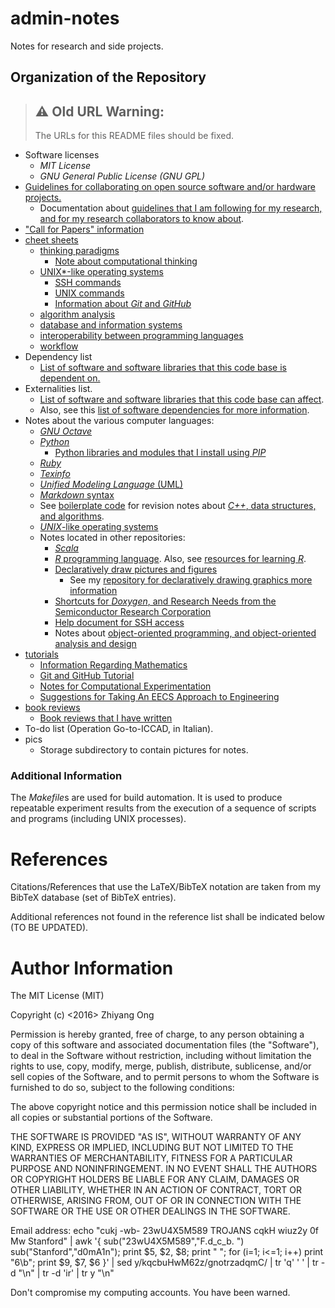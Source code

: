# admin-notes

Notes for research and side projects.



## Organization of the Repository

>	## ⚠️ Old URL Warning:
>	The URLs for this README files should be fixed.

+ Software licenses
	- *MIT License*
	- *GNU General Public License (GNU GPL)*
+ [Guidelines for collaborating on open source software and/or hardware
	projects.](https://github.com/eda-ricercatore/gulyas-scripts/tree/master/notes/guidelines)
	- Documentation about [guidelines that I am following for my research,
		and for my research collaborators to know about](https://github.com/eda-ricercatore/gulyas-scripts/blob/master/notes/guidelines/guidelines.pdf).
+ ["Call for Papers" information](https://github.com/eda-ricercatore/gulyas-scripts/tree/master/notes/cfp)
+ [cheet sheets](https://github.com/eda-ricercatore/gulyas-scripts/tree/master/notes/cheat-sheets)
	- [thinking paradigms](https://github.com/eda-ricercatore/gulyas-scripts/tree/master/notes/cheat-sheets/thinking-paradigms)
		* [Note about computational thinking](https://github.com/eda-ricercatore/gulyas-scripts/blob/master/notes/cheat-sheets/thinking-paradigms/computational_thinking.md)
	- [UNIX\*-like operating systems](https://github.com/eda-ricercatore/gulyas-scripts/tree/master/notes/cheat-sheets/unix-like-os)
		* [SSH commands](https://github.com/eda-ricercatore/gulyas-scripts/blob/master/notes/cheat-sheets/unix-like-os/ssh_unix_cmds.md)
		* [UNIX commands](https://github.com/eda-ricercatore/gulyas-scripts/blob/master/notes/cheat-sheets/unix-like-os/unix-information.md)
		* [Information about *Git* and *GitHub*](https://github.com/eda-ricercatore/gulyas-scripts/blob/master/notes/cheat-sheets/unix-like-os/git-and-github-information.md)
	- [algorithm analysis](https://github.com/eda-ricercatore/gulyas-scripts/blob/master/notes/cheat-sheets/algorithm-analysis.md)
	- [database and information systems](https://github.com/eda-ricercatore/gulyas-scripts/blob/master/notes/cheat-sheets/databases_and_information_systems.md)
	- [interoperability between programming languages](https://github.com/eda-ricercatore/gulyas-scripts/blob/master/notes/cheat-sheets/interoperability-between-programming-languages.md)
	- [workflow](https://github.com/eda-ricercatore/gulyas-scripts/blob/master/notes/cheat-sheets/workflow.md)
+ Dependency list
	- [List of software and software libraries that this code base is dependent on.](https://github.com/eda-ricercatore/gulyas-scripts/blob/master/notes/dependency_list.md)
+ Externalities list.
	- [List of software and software libraries that this code base can affect](https://github.com/eda-ricercatore/gulyas-scripts/blob/master/notes/externalities.md).
	- Also, see this [list of software dependencies for more information](https://github.com/eda-ricercatore/boilerplate-code/blob/master/notes/miscellaneo/software-dependencies.md).
+ Notes about the various computer languages:
	- [*GNU Octave*](https://github.com/eda-ricercatore/gulyas-scripts/blob/master/notes/computer-languages/gnu-octave.md)
	- [*Python*](https://github.com/eda-ricercatore/gulyas-scripts/blob/master/notes/computer-languages/python.md)
		* [Python libraries and modules that I install using *PIP*](https://github.com/eda-ricercatore/gulyas-scripts/blob/master/notes/computer-languages/pip-modules.md)
	- [*Ruby*](https://github.com/eda-ricercatore/gulyas-scripts/blob/master/notes/computer-languages/ruby.md)
	- [*Texinfo*](https://github.com/eda-ricercatore/gulyas-scripts/blob/master/notes/computer-languages/texinfo.md)
	- [*Unified Modeling Language* (UML)](https://github.com/eda-ricercatore/gulyas-scripts/blob/master/notes/computer-languages/uml.md)
	- [*Markdown* syntax](https://github.com/eda-ricercatore/gulyas-scripts/blob/master/notes/computer-languages/markdown-syntax.md)
	- See [boilerplate code](https://github.com/eda-ricercatore/boilerplate-code) for revision notes about [*C++*, data structures, and algorithms](https://github.com/eda-ricercatore/boilerplate-code/blob/master/notes/report/data-structures_n_algor.pdf).
	- [*UNIX*-like operating systems](https://github.com/eda-ricercatore/gulyas-scripts/blob/master/notes/cheat-sheets/unix-like-os/unix-information.md)
	- Notes located in other repositories:
		* [*Scala*](https://github.com/eda-ricercatore/sardegna-scala/blob/master/notes/scala-notes.md)
		* [*R* programming language](https://github.com/eda-ricercatore/rosario-r/blob/master/notes/data_analytics_with_r.md). Also, see [resources for learning *R*](https://github.com/eda-ricercatore/rosario-r).
		* [Declaratively draw pictures and figures](https://github.com/eda-ricercatore/gulyas-scripts/blob/master/notes/cheat-sheets/drawing-graphics.md)
			- See my [repository for declaratively drawing graphics more information](https://github.com/eda-ricercatore/baklava-graphics)
		* [Shortcuts for *Doxygen*, and Research Needs from the Semiconductor Research Corporation](https://github.com/eda-ricercatore/boilerplate-code/blob/master/notes/to-do-list.md)
		* [Help document for SSH access](https://github.com/eda-ricercatore/gulyas-scripts/blob/master/notes/cheat-sheets/unix-like-os/ssh_unix_cmds.md)
		* Notes about [object-oriented programming, and object-oriented analysis and design](https://github.com/eda-ricercatore/boilerplate-code/blob/master/notes/miscellaneo/comments.md)
+ [tutorials](https://github.com/eda-ricercatore/gulyas-scripts/tree/master/notes/tutorials)
	- [Information Regarding Mathematics](https://github.com/eda-ricercatore/gulyas-scripts/blob/master/notes/tutorials/mathematics.md)
	- [Git and GitHub Tutorial](https://github.com/eda-ricercatore/gulyas-scripts/blob/master/notes/tutorials/git-tutorial.md)
	- [Notes for Computational Experimentation](https://github.com/eda-ricercatore/gulyas-scripts/blob/master/notes/tutorials/computational-experimentation.md)
	- [Suggestions for Taking An EECS Approach to Engineering](https://github.com/eda-ricercatore/gulyas-scripts/blob/master/notes/tutorials/suggestions-taking-eecs-approach-to-engineering.md)
+ [book reviews](https://github.com/eda-ricercatore/gulyas-scripts/tree/master/notes/reviews)
	- [Book reviews that I have written](https://github.com/eda-ricercatore/gulyas-scripts/blob/master/notes/reviews/list-of-reviews.md)
+ To-do list (Operation Go-to-ICCAD, in Italian).
+ pics
	- Storage subdirectory to contain pictures for notes.











### Additional Information

The *Makefile*s are used for build automation. It is used to produce
	repeatable experiment results from the execution of a sequence of
	scripts and programs (including UNIX processes).







#	References

Citations/References that use the LaTeX/BibTeX notation are taken from my
	BibTeX database (set of BibTeX entries).

Additional references not found in the reference list shall be indicated below (TO BE UPDATED).






#	Author Information

The MIT License (MIT)

Copyright (c) <2016> Zhiyang Ong

Permission is hereby granted, free of charge, to any person obtaining a copy of this software and associated documentation files (the "Software"), to deal in the Software without restriction, including without limitation the rights to use, copy, modify, merge, publish, distribute, sublicense, and/or sell copies of the Software, and to permit persons to whom the Software is furnished to do so, subject to the following conditions:

The above copyright notice and this permission notice shall be included in all copies or substantial portions of the Software.

THE SOFTWARE IS PROVIDED "AS IS", WITHOUT WARRANTY OF ANY KIND, EXPRESS OR IMPLIED, INCLUDING BUT NOT LIMITED TO THE WARRANTIES OF MERCHANTABILITY, FITNESS FOR A PARTICULAR PURPOSE AND NONINFRINGEMENT. IN NO EVENT SHALL THE AUTHORS OR COPYRIGHT HOLDERS BE LIABLE FOR ANY CLAIM, DAMAGES OR OTHER LIABILITY, WHETHER IN AN ACTION OF CONTRACT, TORT OR OTHERWISE, ARISING FROM, OUT OF OR IN CONNECTION WITH THE SOFTWARE OR THE USE OR OTHER DEALINGS IN THE SOFTWARE.

Email address: echo "cukj -wb- 23wU4X5M589 TROJANS cqkH wiuz2y 0f Mw Stanford" | awk '{ sub("23wU4X5M589","F.d_c_b. ") sub("Stanford","d0mA1n"); print $5, $2, $8; print " "; for (i=1; i<=1; i++) print "6\b"; print $9, $7, $6 }' | sed y/kqcbuHwM62z/gnotrzadqmC/ | tr 'q' ' ' | tr -d "\n" | tr -d 'ir' | tr y "\n"

Don't compromise my computing accounts. You have been warned.
